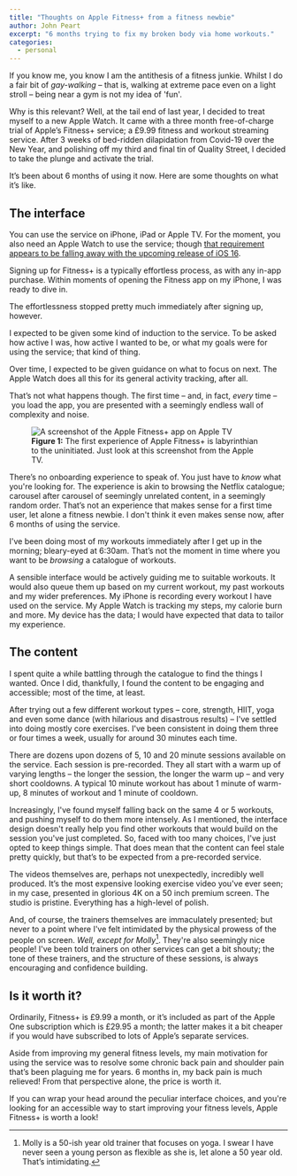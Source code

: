 ```yaml
---
title: "Thoughts on Apple Fitness+ from a fitness newbie"
author: John Peart
excerpt: "6 months trying to fix my broken body via home workouts."
categories:
  - personal
---
```


If you know me, you know I am the antithesis of a fitness junkie. Whilst I do a fair bit of _gay-walking_ – that is, walking at extreme pace even on a light stroll – being near a gym is not my idea of 'fun'.

Why is this relevant? Well, at the tail end of last year, I decided to treat myself to a new Apple Watch. It came with a three month free-of-charge trial of Apple’s Fitness+ service; a £9.99 fitness and workout streaming service. After 3 weeks of bed-ridden dilapidation from Covid-19 over the New Year, and polishing off my third and final tin of Quality Street, I decided to take the plunge and activate the trial.

It’s been about 6 months of using it now. Here are some thoughts on what it’s like.

## The interface

You can use the service on iPhone, iPad or Apple TV. For the moment, you also need an Apple Watch to use the service; though [that requirement appears to be falling away with the upcoming release of iOS 16](https://www.theverge.com/2022/6/6/23156746/apple-fitness-app-ios-16-watch-wwdc).

Signing up for Fitness+ is a typically effortless process, as with any in-app purchase. Within moments of opening the Fitness app on my iPhone, I was ready to dive in.

The effortlessness stopped pretty much immediately after signing up, however.

I expected to be given some kind of induction to the service. To be asked how active I was, how active I wanted to be, or what my goals were for using the service; that kind of thing.

Over time, I expected to be given guidance on what to focus on next. The Apple Watch does all this for its general activity tracking, after all.

That’s not what happens though. The first time – and, in fact, _every_ time – you load the app, you are presented with a seemingly endless wall of complexity and noise.

<figure>
  <img src="/assets/images/posts/2022/07/31/apple-fitness-plus-thoughts/apple-fitnessplus-apple-tv-screenshot.jpg" alt="A screenshot of the Apple Fitness+ app on Apple TV">
  <figcaption>
    <strong>Figure 1:</strong>
    The first experience of Apple Fitness+ is labyrinthian to the uninitiated. Just look at this screenshot from the Apple TV.

  </figcaption>
</figure>

There’s no onboarding experience to speak of. You just have to _know_ what you're looking for. The experience is akin to browsing the Netflix catalogue; carousel after carousel of seemingly unrelated content, in a seemingly random order. That’s not an experience that makes sense for a first time user, let alone a fitness newbie. I don't think it even makes sense now, after 6 months of using the service.

I've been doing most of my workouts immediately after I get up in the morning; bleary-eyed at 6:30am. That’s not the moment in time where you want to be _browsing_ a catalogue of workouts.

A sensible interface would be actively guiding me to suitable workouts. It would also queue them up based on my current workout, my past workouts and my wider preferences. My iPhone is recording every workout I have used on the service. My Apple Watch is tracking my steps, my calorie burn and more. My device has the data; I would have expected that data to tailor my experience.

## The content

I spent quite a while battling through the catalogue to find the things I wanted. Once I did, thankfully, I found the content to be engaging and accessible; most of the time, at least.

After trying out a few different workout types – core, strength, HIIT, yoga and even some dance (with hilarious and disastrous results) – I've settled into doing mostly core exercises. I've been consistent in doing them three or four times a week, usually for around 30 minutes each time.

There are dozens upon dozens of 5, 10 and 20 minute sessions available on the service. Each session is pre-recorded. They all start with a warm up of varying lengths – the longer the session, the longer the warm up – and very short cooldowns. A typical 10 minute workout has about 1 minute of warm-up, 8 minutes of workout and 1 minute of cooldown.

Increasingly, I've found myself falling back on the same 4 or 5 workouts, and pushing myself to do them more intensely. As I mentioned, the interface design doesn't really help you find other workouts that would build on the session you've just completed. So, faced with too many choices, I've just opted to keep things simple. That does mean that the content can feel stale pretty quickly, but that’s to be expected from a pre-recorded service.

The videos themselves are, perhaps not unexpectedly, incredibly well produced. It’s the most expensive looking exercise video you've ever seen; in my case, presented in glorious 4K on a 50 inch premium screen. The studio is pristine. Everything has a high-level of polish.

And, of course, the trainers themselves are immaculately presented; but never to a point where I've felt intimidated by the physical prowess of the people on screen. *Well, except for Molly*[^molly]. They're also seemingly nice people! I've been told trainers on other services can get a bit shouty; the tone of these trainers, and the structure of these sessions, is always encouraging and confidence building.

## Is it worth it?

Ordinarily, Fitness+ is £9.99 a month, or it’s included as part of the Apple One subscription which is £29.95 a month; the latter makes it a bit cheaper if you would have subscribed to lots of Apple’s separate services.

Aside from improving my general fitness levels, my main motivation for using the service was to resolve some chronic back pain and shoulder pain that’s been plaguing me for years. 6 months in, my back pain is much relieved! From that perspective alone, the price is worth it.

If you can wrap your head around the peculiar interface choices, and you're looking for an accessible way to start improving your fitness levels, Apple Fitness+ is worth a look!

[^molly]: Molly is a 50-ish year old trainer that focuses on yoga. I swear I have never seen a young person as flexible as she is, let alone a 50 year old. That’s intimidating.

